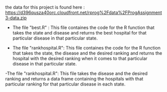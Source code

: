 the data for this project is found here : https://d396qusza40orc.cloudfront.net/rprog%2Fdata%2FProgAssignment3-data.zip

- The file "best.R" :
 This file containes the code for the R function that takes the state and disease and returns the best hospital for that 
 particular disease in that particular state.
 
 - The file "rankhospital.R":
  This file containes the code for the R function that takes the state, the disease and the desired ranking and returns 
  the hospital with the desired ranking when it comes to that particular disease in that particular state.
  
 -The file "rankhospital.R":
  This file takes the disease and the desired ranking and returns a data frame containing the hospitals with that 
  particular ranking for that particular disease in each state.
